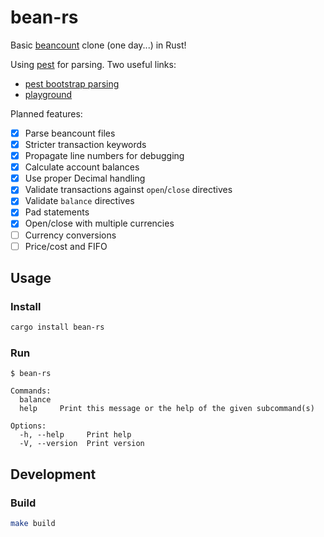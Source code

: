 # bean-rs

Basic [beancount](https://github.com/beancount/beancount) clone (one day...) in Rust!

Using [pest](https://pest.rs/) for parsing. Two useful links:
- [pest bootstrap parsing](https://github.com/pest-parser/pest/tree/master/meta/src)
- [playground](https://pest.rs/#editor)

Planned features:
- [x] Parse beancount files
- [x] Stricter transaction keywords
- [x] Propagate line numbers for debugging
- [x] Calculate account balances
- [x] Use proper Decimal handling
- [x] Validate transactions against `open`/`close` directives
- [x] Validate `balance` directives
- [x] Pad statements
- [x] Open/close with multiple currencies
- [ ] Currency conversions
- [ ] Price/cost and FIFO

## Usage
### Install
```bash
cargo install bean-rs
```

### Run
```
$ bean-rs

Commands:
  balance
  help     Print this message or the help of the given subcommand(s)

Options:
  -h, --help     Print help
  -V, --version  Print version
```

## Development
### Build
```bash
make build
```

